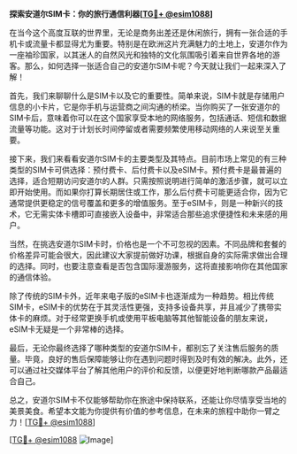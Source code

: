**探索安道尔SIM卡：你的旅行通信利器[[TG💪+ @esim1088](https://t.me/s/esim1088)]**

在当今这个高度互联的世界里，无论是商务出差还是休闲旅行，拥有一张合适的手机卡或流量卡都显得尤为重要。特别是在欧洲这片充满魅力的土地上，安道尔作为一座袖珍国家，以其迷人的自然风光和独特的文化氛围吸引着来自世界各地的游客。那么，如何选择一张适合自己的安道尔SIM卡呢？今天就让我们一起来深入了解！

首先，我们来聊聊什么是SIM卡以及它的重要性。简单来说，SIM卡就是存储用户信息的小卡片，它是你手机与运营商之间沟通的桥梁。当你购买了一张安道尔的SIM卡后，意味着你可以在这个国家享受本地的网络服务，包括通话、短信和数据流量等功能。这对于计划长时间停留或者需要频繁使用移动网络的人来说至关重要。

接下来，我们来看看安道尔SIM卡的主要类型及其特点。目前市场上常见的有三种类型的SIM卡可供选择：预付费卡、后付费卡以及eSIM卡。预付费卡是最普遍的选择，适合短期访问安道尔的人群。只需按照说明进行简单的激活步骤，就可以立即开始使用。而如果你打算长期居住或工作，那么后付费卡可能更适合你，因为它通常提供更稳定的信号覆盖和更多的增值服务。至于eSIM卡，则是一种新兴的技术，它无需实体卡槽即可直接嵌入设备中，非常适合那些追求便捷性和未来感的用户。

当然，在挑选安道尔SIM卡时，价格也是一个不可忽视的因素。不同品牌和套餐的价格差异可能会很大，因此建议大家提前做好功课，根据自身的实际需求做出合理的选择。同时，也要注意查看是否包含国际漫游服务，这将直接影响你在其他国家的通信体验。

除了传统的SIM卡外，近年来电子版的eSIM卡也逐渐成为一种趋势。相比传统SIM卡，eSIM卡的优势在于其灵活性更强，支持多设备共享，并且减少了携带实体卡的麻烦。对于经常更换手机或使用平板电脑等其他智能设备的朋友来说，eSIM卡无疑是一个非常棒的选择。

最后，无论你最终选择了哪种类型的安道尔SIM卡，都别忘了关注售后服务的质量。毕竟，良好的售后保障能够让你在遇到问题时得到及时有效的解决。此外，还可以通过社交媒体平台了解其他用户的评价和反馈，以便更好地判断哪款产品最适合自己。

总之，安道尔SIM卡不仅能够帮助你在旅途中保持联系，还能让你尽情享受当地的美景美食。希望本文能为你提供有价值的参考信息，在未来的旅程中助你一臂之力！[[TG💪+ @esim1088](https://t.me/s/esim1088)]

[[TG💪+ @esim1088](https://t.me/s/esim1088) ![Image](https://i.postimg.cc/4NQfJmqS/Snipaste-2025-05-13-00-14-12.png)]